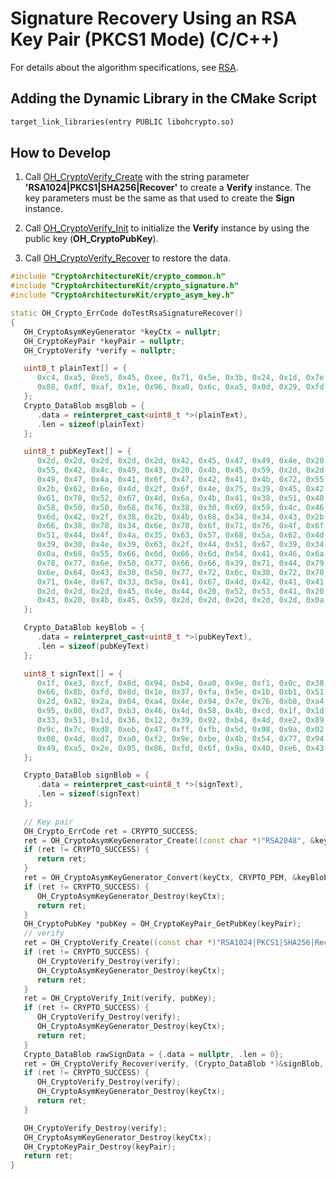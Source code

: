 # Signature Recovery Using an RSA Key Pair (PKCS1 Mode) (C/C++)

<!--Kit: Crypto Architecture Kit-->
<!--Subsystem: Security-->
<!--Owner: @zxz--3-->
<!--Designer: @lanming-->
<!--Tester: @PAFT-->
<!--Adviser: @zengyawen-->

For details about the algorithm specifications, see [RSA](crypto-sign-sig-verify-overview.md#rsa).

## Adding the Dynamic Library in the CMake Script
```txt
target_link_libraries(entry PUBLIC libohcrypto.so)
```

## How to Develop

1. Call [OH_CryptoVerify_Create](../../reference/apis-crypto-architecture-kit/capi-crypto-signature-h.md#oh_cryptoverify_create) with the string parameter **'RSA1024|PKCS1|SHA256|Recover'** to create a **Verify** instance. The key parameters must be the same as that used to create the **Sign** instance.

2. Call [OH_CryptoVerify_Init](../../reference/apis-crypto-architecture-kit/capi-crypto-signature-h.md#oh_cryptoverify_init) to initialize the **Verify** instance by using the public key (**OH_CryptoPubKey**).

3. Call [OH_CryptoVerify_Recover](../../reference/apis-crypto-architecture-kit/capi-crypto-signature-h.md#oh_cryptoverify_recover) to restore the data.

```c++
#include "CryptoArchitectureKit/crypto_common.h"
#include "CryptoArchitectureKit/crypto_signature.h"
#include "CryptoArchitectureKit/crypto_asym_key.h"

static OH_Crypto_ErrCode doTestRsaSignatureRecover()
{
   OH_CryptoAsymKeyGenerator *keyCtx = nullptr;
   OH_CryptoKeyPair *keyPair = nullptr;
   OH_CryptoVerify *verify = nullptr;

   uint8_t plainText[] = {
      0xc4, 0xa5, 0xe5, 0x45, 0xee, 0x71, 0x5e, 0x3b, 0x24, 0x1d, 0x7e, 0x62, 0xd6, 0x6b, 0xab, 0x98,
      0x88, 0x0f, 0xaf, 0x1e, 0x96, 0xa0, 0x6c, 0xa5, 0x0d, 0x29, 0xfd, 0xcc, 0xef, 0xf6, 0x2b, 0x92
   };
   Crypto_DataBlob msgBlob = {
      .data = reinterpret_cast<uint8_t *>(plainText),
      .len = sizeof(plainText)
   };

   uint8_t pubKeyText[] = {
      0x2d, 0x2d, 0x2d, 0x2d, 0x2d, 0x42, 0x45, 0x47, 0x49, 0x4e, 0x20, 0x52, 0x53, 0x41, 0x20, 0x50,
      0x55, 0x42, 0x4c, 0x49, 0x43, 0x20, 0x4b, 0x45, 0x59, 0x2d, 0x2d, 0x2d, 0x2d, 0x2d, 0x0a, 0x4d,
      0x49, 0x47, 0x4a, 0x41, 0x6f, 0x47, 0x42, 0x41, 0x4b, 0x72, 0x55, 0x74, 0x74, 0x64, 0x76, 0x73,
      0x2b, 0x62, 0x6e, 0x4d, 0x2f, 0x6f, 0x4e, 0x75, 0x39, 0x45, 0x42, 0x78, 0x35, 0x64, 0x49, 0x6d,
      0x61, 0x70, 0x52, 0x67, 0x4d, 0x6a, 0x4b, 0x41, 0x38, 0x51, 0x48, 0x4b, 0x61, 0x75, 0x2f, 0x6c,
      0x58, 0x50, 0x50, 0x68, 0x76, 0x38, 0x30, 0x69, 0x59, 0x4c, 0x46, 0x2b, 0x79, 0x35, 0x35, 0x0a,
      0x6d, 0x42, 0x2f, 0x38, 0x2b, 0x4b, 0x68, 0x34, 0x34, 0x43, 0x2b, 0x5a, 0x76, 0x6f, 0x78, 0x5a,
      0x66, 0x38, 0x78, 0x34, 0x6e, 0x78, 0x6f, 0x71, 0x76, 0x4f, 0x6f, 0x73, 0x32, 0x44, 0x55, 0x69,
      0x51, 0x44, 0x4f, 0x4a, 0x35, 0x63, 0x57, 0x68, 0x5a, 0x62, 0x4d, 0x71, 0x4d, 0x42, 0x71, 0x62,
      0x39, 0x30, 0x4e, 0x39, 0x63, 0x2f, 0x44, 0x51, 0x67, 0x39, 0x34, 0x63, 0x52, 0x7a, 0x35, 0x66,
      0x0a, 0x68, 0x55, 0x66, 0x6d, 0x66, 0x6d, 0x54, 0x41, 0x46, 0x6a, 0x5a, 0x53, 0x33, 0x78, 0x6c,
      0x78, 0x77, 0x6e, 0x50, 0x77, 0x66, 0x66, 0x39, 0x71, 0x44, 0x79, 0x4c, 0x63, 0x5a, 0x55, 0x6b,
      0x6e, 0x64, 0x43, 0x30, 0x50, 0x77, 0x72, 0x6c, 0x38, 0x72, 0x70, 0x4b, 0x7a, 0x50, 0x47, 0x63,
      0x71, 0x4e, 0x67, 0x33, 0x5a, 0x41, 0x67, 0x4d, 0x42, 0x41, 0x41, 0x45, 0x3d, 0x0a, 0x2d, 0x2d,
      0x2d, 0x2d, 0x2d, 0x45, 0x4e, 0x44, 0x20, 0x52, 0x53, 0x41, 0x20, 0x50, 0x55, 0x42, 0x4c, 0x49,
      0x43, 0x20, 0x4b, 0x45, 0x59, 0x2d, 0x2d, 0x2d, 0x2d, 0x2d, 0x0a,
   };

   Crypto_DataBlob keyBlob = {
      .data = reinterpret_cast<uint8_t *>(pubKeyText),
      .len = sizeof(pubKeyText)
   };

   uint8_t signText[] = {
      0x1f, 0xe3, 0xcf, 0x8d, 0x94, 0xb4, 0xa0, 0x9e, 0xf1, 0x0c, 0x38, 0x59, 0xcb, 0x5b, 0x89, 0xc9,
      0x66, 0x8b, 0xfd, 0x8d, 0x1e, 0x37, 0xfa, 0x5e, 0x1b, 0xb1, 0x51, 0x07, 0xf1, 0xb0, 0x7d, 0x18,
      0x2d, 0x82, 0x2a, 0x04, 0xa4, 0x4e, 0x94, 0x7e, 0x76, 0xb8, 0xa4, 0x78, 0x90, 0x2f, 0x43, 0x1d,
      0x95, 0x80, 0xd7, 0xb3, 0x46, 0x4d, 0x58, 0x4b, 0xcd, 0x1f, 0x1d, 0xb3, 0x1f, 0x6b, 0x15, 0xd8,
      0x33, 0x51, 0x1d, 0x36, 0x12, 0x39, 0x92, 0xb4, 0x4d, 0xe2, 0x89, 0x26, 0x01, 0xe9, 0x1f, 0xc0,
      0x9c, 0x7c, 0xd8, 0xeb, 0x47, 0xff, 0xfb, 0x5d, 0x98, 0x9a, 0x02, 0x6a, 0x16, 0x37, 0xb1, 0xf5,
      0x08, 0x4d, 0xd7, 0xa0, 0xf2, 0x9e, 0xbe, 0x4b, 0x54, 0x77, 0x94, 0x95, 0x4b, 0x97, 0x10, 0x22,
      0x49, 0xa5, 0x2e, 0x05, 0x86, 0xfd, 0x6f, 0x9a, 0x40, 0xe6, 0x43, 0xab, 0xc5, 0xbc, 0xac, 0x21,
   };

   Crypto_DataBlob signBlob = {
      .data = reinterpret_cast<uint8_t *>(signText),
      .len = sizeof(signText)
   };
   
   // Key pair
   OH_Crypto_ErrCode ret = CRYPTO_SUCCESS;
   ret = OH_CryptoAsymKeyGenerator_Create((const char *)"RSA2048", &keyCtx);
   if (ret != CRYPTO_SUCCESS) {
      return ret;
   }
   ret = OH_CryptoAsymKeyGenerator_Convert(keyCtx, CRYPTO_PEM, &keyBlob, nullptr, &keyPair);
   if (ret != CRYPTO_SUCCESS) {
      OH_CryptoAsymKeyGenerator_Destroy(keyCtx);
      return ret;
   }
   OH_CryptoPubKey *pubKey = OH_CryptoKeyPair_GetPubKey(keyPair);
   // verify
   ret = OH_CryptoVerify_Create((const char *)"RSA1024|PKCS1|SHA256|Recover", &verify);
   if (ret != CRYPTO_SUCCESS) {
      OH_CryptoVerify_Destroy(verify);
      OH_CryptoAsymKeyGenerator_Destroy(keyCtx);
      return ret;
   }
   ret = OH_CryptoVerify_Init(verify, pubKey);
   if (ret != CRYPTO_SUCCESS) {
      OH_CryptoVerify_Destroy(verify);
      OH_CryptoAsymKeyGenerator_Destroy(keyCtx);
      return ret;
   }
   Crypto_DataBlob rawSignData = {.data = nullptr, .len = 0};
   ret = OH_CryptoVerify_Recover(verify, (Crypto_DataBlob *)&signBlob, &rawSignData);
   if (ret != CRYPTO_SUCCESS) {
      OH_CryptoVerify_Destroy(verify);
      OH_CryptoAsymKeyGenerator_Destroy(keyCtx);
      return ret;
   }

   OH_CryptoVerify_Destroy(verify);
   OH_CryptoAsymKeyGenerator_Destroy(keyCtx);
   OH_CryptoKeyPair_Destroy(keyPair);
   return ret;
}
```
